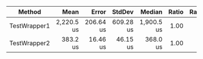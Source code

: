 ﻿|       Method |       Mean |     Error |    StdDev |     Median | Ratio | Rank |
|------------- |-----------:|----------:|----------:|-----------:|------:|-----:|
| TestWrapper1 | 2,220.5 us | 206.64 us | 609.28 us | 1,900.5 us |  1.00 |    1 |
| TestWrapper2 |   383.2 us |  16.46 us |  46.15 us |   368.0 us |  1.00 |    1 |
